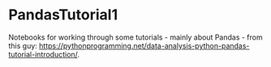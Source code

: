 # PandasTutorial1
Notebooks for working through some tutorials - mainly about Pandas - from this guy:
https://pythonprogramming.net/data-analysis-python-pandas-tutorial-introduction/.
